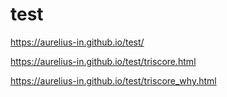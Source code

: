 # test
https://aurelius-in.github.io/test/

https://aurelius-in.github.io/test/triscore.html

https://aurelius-in.github.io/test/triscore_why.html


